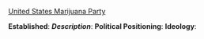 
[United States Marijuana Party](https://en.wikipedia.org/wiki/United_States_Marijuana_Party)

**Established**:
***Description***: 
**Political Positioning**:
**Ideology**: